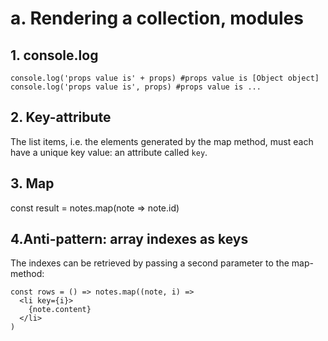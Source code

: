 # a. Rendering a collection, modules
## 1. console.log
```
console.log('props value is' + props) #props value is [Object object]
console.log('props value is', props) #props value is ...
```
## 2. Key-attribute
 The list items, i.e. the elements generated by the map method, must each have a unique key value: an attribute called `key`.

## 3. Map
const result = notes.map(note => note.id)

## 4.Anti-pattern: array indexes as keys
The indexes can be retrieved by passing a second parameter to the map-method:
```
const rows = () => notes.map((note, i) => 
  <li key={i}>
    {note.content}
  </li>
)
```